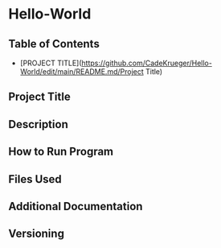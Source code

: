 # Hello-World

## Table of Contents
- [PROJECT TITLE](https://github.com/CadeKrueger/Hello-World/edit/main/README.md/Project Title)
## Project Title
## Description
## How to Run Program
## Files Used
## Additional Documentation
## Versioning


